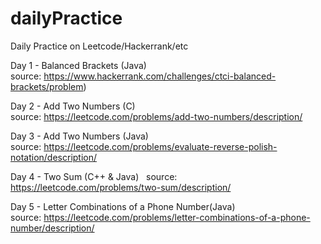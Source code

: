 # dailyPractice  
Daily Practice on Leetcode/Hackerrank/etc  

Day 1 - Balanced Brackets (Java)  
source: https://www.hackerrank.com/challenges/ctci-balanced-brackets/problem)  

Day 2 - Add Two Numbers (C)  
source: https://leetcode.com/problems/add-two-numbers/description/  

Day 3 - Add Two Numbers (Java)  
source: https://leetcode.com/problems/evaluate-reverse-polish-notation/description/  

Day 4 - Two Sum (C++ & Java)  
source: https://leetcode.com/problems/two-sum/description/  
 
Day 5 - Letter Combinations of a Phone Number(Java)  
source: https://leetcode.com/problems/letter-combinations-of-a-phone-number/description/  
